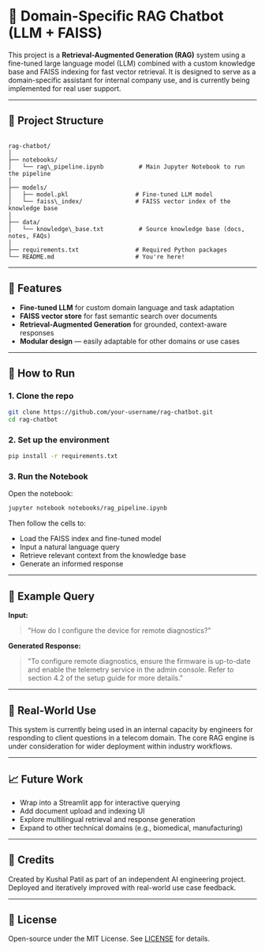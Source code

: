 
# 🧠 Domain-Specific RAG Chatbot (LLM + FAISS)

This project is a **Retrieval-Augmented Generation (RAG)** system using a fine-tuned large language model (LLM) combined with a custom knowledge base and FAISS indexing for fast vector retrieval. It is designed to serve as a domain-specific assistant for internal company use, and is currently being implemented for real user support.

---

## 📂 Project Structure

```

rag-chatbot/
│
├── notebooks/
│   └── rag\_pipeline.ipynb          # Main Jupyter Notebook to run the pipeline
│
├── models/
│   ├── model.pkl                   # Fine-tuned LLM model
│   └── faiss\_index/               # FAISS vector index of the knowledge base
│
├── data/
│   └── knowledge\_base.txt          # Source knowledge base (docs, notes, FAQs)
│
├── requirements.txt                # Required Python packages
└── README.md                       # You're here!

````

---

## 🚀 Features

- **Fine-tuned LLM** for custom domain language and task adaptation  
- **FAISS vector store** for fast semantic search over documents  
- **Retrieval-Augmented Generation** for grounded, context-aware responses  
- **Modular design** — easily adaptable for other domains or use cases

---

## 🔧 How to Run

### 1. Clone the repo

```bash
git clone https://github.com/your-username/rag-chatbot.git
cd rag-chatbot
````

### 2. Set up the environment

```bash
pip install -r requirements.txt
```

### 3. Run the Notebook

Open the notebook:

```bash
jupyter notebook notebooks/rag_pipeline.ipynb
```

Then follow the cells to:

* Load the FAISS index and fine-tuned model
* Input a natural language query
* Retrieve relevant context from the knowledge base
* Generate an informed response

---

## 🧠 Example Query

**Input:**

> "How do I configure the device for remote diagnostics?"

**Generated Response:**

> "To configure remote diagnostics, ensure the firmware is up-to-date and enable the telemetry service in the admin console. Refer to section 4.2 of the setup guide for more details."

---

## 📌 Real-World Use

This system is currently being used in an internal capacity by engineers for responding to client questions in a telecom domain. The core RAG engine is under consideration for wider deployment within industry workflows.

---

## 📈 Future Work

* Wrap into a Streamlit app for interactive querying
* Add document upload and indexing UI
* Explore multilingual retrieval and response generation
* Expand to other technical domains (e.g., biomedical, manufacturing)

---

## 🤝 Credits

Created by Kushal Patil as part of an independent AI engineering project.
Deployed and iteratively improved with real-world use case feedback.

---

## 📜 License

Open-source under the MIT License. See [LICENSE](LICENSE) for details.


